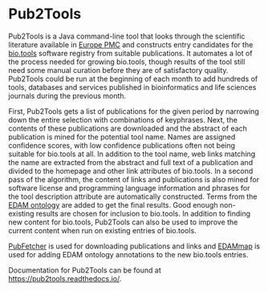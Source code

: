 # Pub2Tools

Pub2Tools is a Java command-line tool that looks through the scientific literature available in [Europe PMC](https://europepmc.org/) and constructs entry candidates for the [bio.tools](https://bio.tools/) software registry from suitable publications. It automates a lot of the process needed for growing bio.tools, though results of the tool still need some manual curation before they are of satisfactory quality. Pub2Tools could be run at the beginning of each month to add hundreds of tools, databases and services published in bioinformatics and life sciences journals during the previous month.

First, Pub2Tools gets a list of publications for the given period by narrowing down the entire selection with combinations of keyphrases. Next, the contents of these publications are downloaded and the abstract of each publication is mined for the potential tool name. Names are assigned confidence scores, with low confidence publications often not being suitable for bio.tools at all. In addition to the tool name, web links matching the name are extracted from the abstract and full text of a publication and divided to the homepage and other link attributes of bio.tools. In a second pass of the algorithm, the content of links and publications is also mined for software license and programming language information and phrases for the tool description attribute are automatically constructed. Terms from the [EDAM ontology](http://edamontology.org/page) are added to get the final results. Good enough non-existing results are chosen for inclusion to bio.tools. In addition to finding new content for bio.tools, Pub2Tools can also be used to improve the current content when run on existing entries of bio.tools.

[PubFetcher](https://github.com/edamontology/pubfetcher) is used for downloading publications and links and [EDAMmap](https://github.com/edamontology/edammap) is used for adding EDAM ontology annotations to the new bio.tools entries.

Documentation for Pub2Tools can be found at https://pub2tools.readthedocs.io/.
